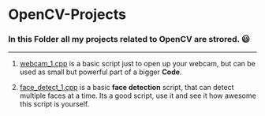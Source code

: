 # OpenCV-Projects

### In this Folder all my projects related to OpenCV are strored. :smiley:
---

1. [webcam_1.cpp](https://github.com/kjamal-hub/scriptex/blob/master/C%2B%2B/OpenCV-Projects/webcam_1.cpp) is a basic script just to open up your webcam, but can be used as small but powerful part of a bigger **Code**.

2. [face_detect_1.cpp](https://github.com/kjamal-hub/scriptex/blob/master/C%2B%2B/OpenCV-Projects/face_detect_1.cpp) is a basic **face detection** script, that can detect multiple faces at a time. Its a good script, use it and see it how awesome this script is yourself.

